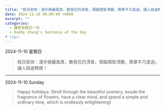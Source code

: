 ```yaml
---
title: "假日愉快：漫步綺麗風景，散發花的清香，頭腦理智清醒，簡單平凡度過，讓人啟迪無限！ <br> Happy holidays: Stroll through the beautiful scenery, exude the fragrance of flowers, have a clear mind, and spend a simple and ordinary time, which is endlessly enlightening!"
date: 2024-11-10 06:00:00 +0800
excerpt: ""
categories:
  - 鍾老爸每日一句
  - Daddy Chung's Sentence of the Day
# tags:
---
```


2024-11-10 星期日

> 假日愉快：漫步綺麗風景，散發花的清香，頭腦理智清醒，簡單平凡度過，讓人啟迪無限！

---

2024-11-10 Sunday

> Happy holidays: Stroll through the beautiful scenery, exude the fragrance of flowers, have a clear mind, and spend a simple and ordinary time, which is endlessly enlightening!
